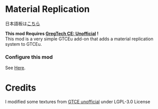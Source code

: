 # Material Replication
日本語板は[こちら](https://github.com/MrKono/MaterialReplication/blob/master/README_JP.md) <br>

**This mod Requires [GregTech CE: Unofficial](https://github.com/GregTechCEu/GregTech) !**<br>
This mod is a very simple GTCEu add-on that adds a material replication system to GTCEu.

### Configure this mod
See [Here](https://github.com/MrKono/MaterialReplication/blob/master/Setting.md).
# Credits
I modified some textures from [GTCE unofficial](https://github.com/GregTechCEu/GregTech) under LGPL-3.0 License